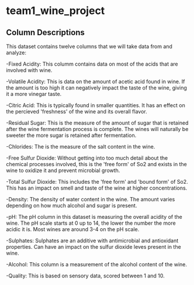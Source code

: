 # team1_wine_project

## Column Descriptions

This dataset contains twelve columns that we will take data from and analyze:

-Fixed Acidity: This columm contains data on most of the acids that are involved with wine. 

-Volatile Acidity: This is data on the amount of acetic acid found in wine. If the amount is too high it can negatively impact the taste of the wine, giving it a more vinegar taste. 

-Citric Acid: This is typically found in smaller quantities. It has an effect on the percieved 'freshness' of the wine and its overall flavor. 

-Residual Sugar: This is the measure of the amount of sugar that is retained after the wine fermentation process is complete. The wines will naturally be sweeter the more sugar is retained after fermentation. 

-Chlorides: The is the measure of the salt content in the wine. 

-Free Sulfur Dioxide: Without getting into too much detail about the chemical processes involved, this is the 'free form' of So2 and exists in the wine to oxidize it and prevent microbial growth. 

-Total Sulfur Dioxide: This includes the 'free form' and 'bound form' of So2. This has an impact on smell and taste of the wine at higher concentrations. 

-Density: The density of water content in the wine. The amount varies depending on how much alcohol and sugar is present. 

-pH: The pH column in this dataset is measuring the overall acidity of the wine. The pH scale starts at 0 up to 14, the lower the number the more acidic it is. Most wines are around 3-4 on the pH scale. 

-Sulphates: Sulphates are an additive with antimicrobial and antioxidant properties. Can have an impact on the sulfur dioxide leves present in the wine. 

-Alcohol: This column is a measurement of the alcohol content of the wine. 

-Quality: This is based on sensory data, scored between 1 and 10. 

